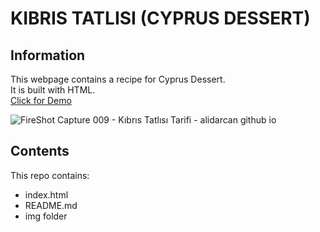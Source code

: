 # KIBRIS TATLISI (CYPRUS DESSERT)
## Information
This webpage contains a recipe for Cyprus Dessert.  
It is built with HTML.  
[Click for Demo](https://alidarcan.github.io/Homework_Cyprus_Dessert_Recipe/) 

![FireShot Capture 009 - Kıbrıs Tatlısı Tarifi - alidarcan github io](https://user-images.githubusercontent.com/99339675/162592112-6f1f0228-ae6a-4a91-a6ea-3bc0f7a9e4bc.png)


## Contents
This repo contains:
- index.html
- README.md
- img folder
